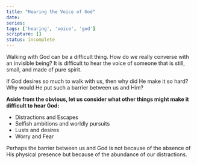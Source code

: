 ```yaml
---
title: "Hearing the Voice of God"
date: 
series: 
tags: ['hearing', 'voice', 'god']
scripture: []
status: incomplete
---
```


Walking with God can be a difficult thing. How do we really converse with an invisible being? It is difficult to hear the voice of someone that is still, small, and made of pure spirit.

If God desires so much to walk with us, then why did He make it so hard? Why would He put such a barrier between us and Him?

**Aside from the obvious, let us consider what other things might make it difficult to hear God:**

- Distractions and Escapes
- Selfish ambitions and worldly pursuits
- Lusts and desires
- Worry and Fear

Perhaps the barrier between us and God is not because of the absence of His physical presence but because of the abundance of our distractions.